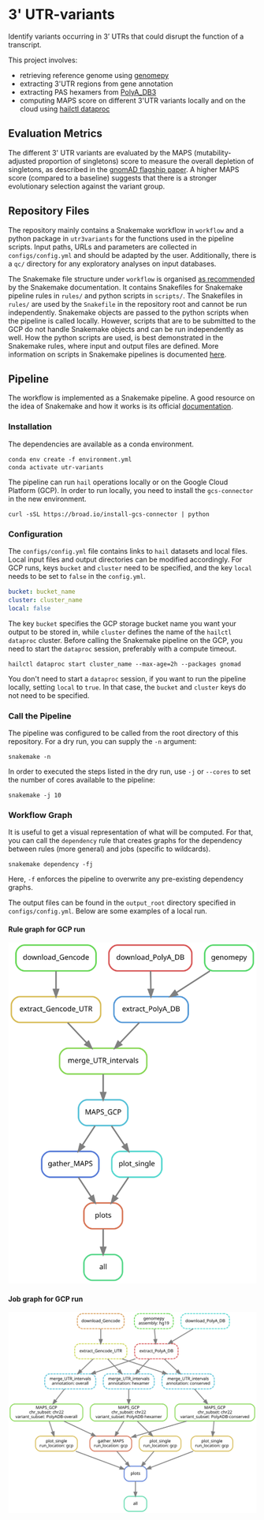 # 3' UTR-variants

Identify variants occurring in 3’ UTRs that could disrupt the function of a transcript.

This project involves:

- retrieving reference genome using [genomepy](https://github.com/vanheeringen-lab/genomepy)
- extracting 3'UTR regions from gene annotation
- extracting PAS hexamers from [PolyA_DB3](https://exon.apps.wistar.org/polya_db/v3/misc/download.php)
- computing MAPS score on different 3'UTR variants locally and on the cloud using [hailctl dataproc](https://hail.is/docs/0.2/cloud/google_cloud.html)

## Evaluation Metrics

The different 3' UTR variants are evaluated by the MAPS (mutability-adjusted proportion of singletons) score to measure the overall depletion of singletons, as described in the [gnomAD flagship paper](https://doi.org/10.1038/s41586-020-2308-7).
A higher MAPS score (compared to a baseline) suggests that there is a stronger evolutionary selection against the variant group.

## Repository Files

The repository mainly contains a Snakemake workflow in `workflow` and a python package in `utr3variants` for the functions used in the pipeline scripts.
Input paths, URLs and parameters are collected in `configs/config.yml` and should be adapted by the user.
Additionally, there is a `qc/` directory for any exploratory analyses on input databases.

The Snakemake file structure under `workflow` is organised [as recommended](https://snakemake.readthedocs.io/en/stable/snakefiles/deployment.html) by the Snakemake documentation.
It contains Snakefiles for Snakemake pipeline rules in `rules/` and python scripts in `scripts/`.
The Snakefiles in `rules/` are used by the `Snakefile` in the repository root and cannot be run independently.
Snakemake objects are passed to the python scripts when the pipeline is called locally.
However, scripts that are to be submitted to the GCP do not handle Snakemake objects and can be run independently as well.
How the python scripts are used, is best demonstrated in the Snakemake rules, where input and output files are defined.
More information on scripts in Snakemake pipelines is documented [here](https://snakemake.readthedocs.io/en/stable/snakefiles/rules.html#external-scripts).

## Pipeline

The workflow is implemented as a Snakemake pipeline.
A good resource on the idea of Snakemake and how it works is its official [documentation](https://snakemake.readthedocs.io/en/stable/).

### Installation

The dependencies are available as a conda environment.

```commandline
conda env create -f environment.yml
conda activate utr-variants
```

The pipeline can run `hail` operations locally or on the Google Cloud Platform (GCP).
In order to run locally, you need to install the `gcs-connector` in the new environment.

```shell script
curl -sSL https://broad.io/install-gcs-connector | python
```

### Configuration

The `configs/config.yml` file contains links to `hail` datasets and local files.
Local input files and output directories can be modified accordingly.
For GCP runs, keys `bucket` and `cluster` need to be specified, and the key `local` needs to be set to `false` in the `config.yml`.

```yaml
bucket: bucket_name
cluster: cluster_name
local: false
```

The key `bucket` specifies the GCP storage bucket name you want your output to be stored in, while `cluster` defines the name of the `hailctl dataproc` cluster.
Before calling the Snakemake pipeline on the GCP, you need to start the `dataproc` session, preferably with a compute timeout.

```commandline
hailctl dataproc start cluster_name --max-age=2h --packages gnomad
```

You don't need to start a `dataproc` session, if you want to run the pipeline locally, setting `local` to `true`.
In that case, the `bucket` and `cluster` keys do not need to be specified.

### Call the Pipeline

The pipeline was configured to be called from the root directory of this repository.
For a dry run, you can supply the `-n` argument:

```commandline
snakemake -n
```

In order to executed the steps listed in the dry run, use `-j` or `--cores` to set the number of cores available to the pipeline:

```commandline
snakemake -j 10
```

### Workflow Graph

It is useful to get a visual representation of what will be computed.
For that, you can call the `dependency` rule that creates graphs for the dependency between rules (more general) and jobs (specific to wildcards).

```commandline
snakemake dependency -fj
```

Here, `-f` enforces the pipeline to overwrite any pre-existing dependency graphs.

The output files can be found in the `output_root` directory specified in `configs/config.yml`.
Below are some examples of a local run.

#### Rule graph for GCP run

![rulegraph](dependency_rules.svg)

#### Job graph for GCP run

![dag](dependency_dag.svg)
